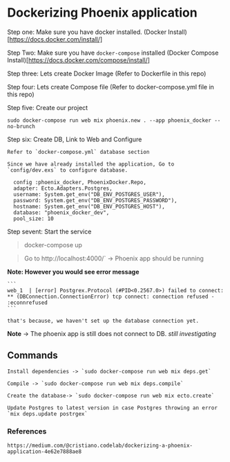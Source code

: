 # Dockerizing Phoenix application

Step one: Make sure you have docker installed. (Docker Install)[https://docs.docker.com/install/]

Step Two: Make sure you have `docker-compose` installed (Docker Compose Install)[https://docs.docker.com/compose/install/]

Step three: Lets create Docker Image (Refer to Dockerfile in this repo)

Step four: Lets create Compose file (Refer to docker-compose.yml file in this repo)

Step five: Create our project

`sudo docker-compose run web mix phoenix.new . --app phoenix_docker --no-brunch`

Step six: Create DB, Link to Web and Configure

	Refer to `docker-compose.yml` database section

	Since we have already installed the application, Go to `config/dev.exs` to configure database.

```
  config :phoenix_docker, PhoenixDocker.Repo,
  adapter: Ecto.Adapters.Postgres,
  username: System.get_env("DB_ENV_POSTGRES_USER"),
  password: System.get_env("DB_ENV_POSTGRES_PASSWORD"),
  hostname: System.get_env("DB_ENV_POSTGRES_HOST"),
  database: "phoenix_docker_dev",
  pool_size: 10
```

Step sevent: Start the service

 > docker-compose up

 > Go to http://localhost:4000/` -> Phoenix app should be running 

**Note: However you would see error message**
	 
	```
	web_1  | [error] Postgrex.Protocol (#PID<0.2567.0>) failed to connect: ** (DBConnection.ConnectionError) tcp connect: connection refused - :econnrefused
	```

	that's because, we haven't set up the database connection yet.
	
**Note** -> The phoenix app is still does not connect to DB. _still investigating_ 


## Commands

	Install dependencies -> `sudo docker-compose run web mix deps.get`

	Compile -> `sudo docker-compose run web mix deps.compile`

	Create the database-> `sudo docker-compose run web mix ecto.create`

	Update Postgres to latest version in case Postgres throwing an error `mix deps.update postrgex`

### References

	https://medium.com/@cristiano.codelab/dockerizing-a-phoenix-application-4e62e7888ae8

